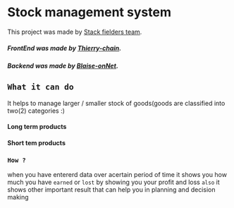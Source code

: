 # Stock management system

This project was made by [Stack fielders team](https://github.com/).

##### FrontEnd was made by [Thierry-chain](https://github.com/Thierry-Chain).

##### Backend was made by [Blaise-onNet](https://github.com/blaise-ndizeye).

## `What it can do`

It helps to manage larger / smaller stock of goods(goods are classified into two(2) categories :)

#### Long term products

#### Short tem products

### `How ? `

when you have entererd data over acertain period of time it shows you how much you have
`earned` or `lost` by showing you your profit and loss `also` it shows other important result that can help you in planning and decision making
